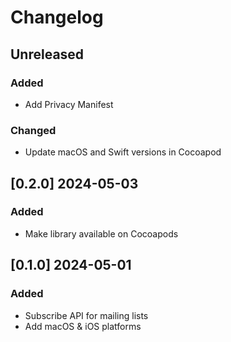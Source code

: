 # Changelog

## Unreleased
### Added
- Add Privacy Manifest

### Changed
- Update macOS and Swift versions in Cocoapod


## [0.2.0] 2024-05-03
### Added
- Make library available on Cocoapods


## [0.1.0] 2024-05-01
### Added
- Subscribe API for mailing lists
- Add macOS & iOS platforms

